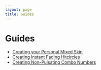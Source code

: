 ```yaml
---
layout: page
title: Guides
---
```


# Guides
- [Creating your Personal Mixed Skin](./mixing_skins.html)
- [Creating Instant Fading Hitcircles](./insta_fade_hc.html)
- [Creating Non-Pulsating Combo Numbers](./non_pulsating_combo_numbers.html)